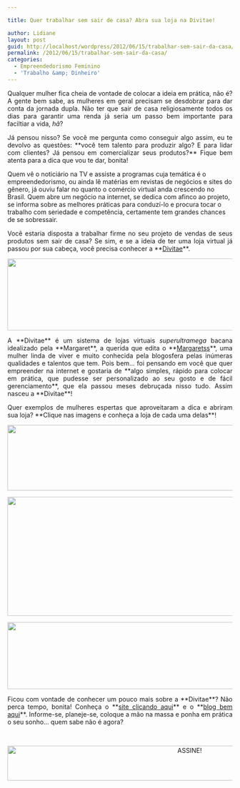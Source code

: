 ```yaml
---

title: Quer trabalhar sem sair de casa? Abra sua loja na Divitae!

author: Lidiane
layout: post
guid: http://localhost/wordpress/2012/06/15/trabalhar-sem-sair-da-casa/
permalink: /2012/06/15/trabalhar-sem-sair-da-casa/
categories:
  - Empreendedorismo Feminino
  - 'Trabalho &amp; Dinheiro'
---
```

<p style="text-align: justify;">
  Qualquer mulher fica cheia de vontade de colocar a ideia em prática, não é? A gente bem sabe, as mulheres em geral precisam se desdobrar para dar conta da jornada dupla. Não ter que sair de casa religiosamente todos os dias para garantir uma renda já seria um passo bem importante para faciltiar a vida, <em>hã</em>?
</p>

<p style="text-align: justify;" align="justify">
  Já pensou nisso? Se você me pergunta como conseguir algo assim, eu te devolvo as questões: **você tem talento para produzir algo? E para lidar com clientes? Já pensou em comercializar seus produtos?** Fique bem atenta para a dica que vou te dar, bonita!
</p>

Quem vê o noticiário na TV e assiste a programas cuja temática é o empreendedorismo, ou ainda lê matérias em revistas de negócios e sites do gênero, já ouviu falar no quanto o comércio virtual anda crescendo no Brasil. Quem abre um negócio na internet, se dedica com afinco ao projeto, se informa sobre as melhores práticas para conduzí-lo e procura tocar o trabalho com seriedade e competência, certamente tem grandes chances de se sobressair.

<p align="justify">
  Você estaria disposta a trabalhar firme no seu projeto de vendas de seus produtos sem sair de casa? Se sim, e se a ideia de ter uma loja virtual já passou por sua cabeça, você precisa conhecer a **<a href="http://divitae.com.br/index.php" target="_blank">Divitae</a>**.
</p>

<p align="center">
  <a href="http://www.trololodemulher.com.br/2012/06/15/trabalhar-sem-sair-da-casa/divitae/" rel="attachment wp-att-8726"><img class="alignnone size-full wp-image-8726" title="Divitae" src="http://www.trololodemulher.com.br/blog/wp-content/uploads/2012/06/Divitae.png" alt="" width="536" height="161" /></a>
</p>

<p align="justify">
  A **Divitae** é um sistema de lojas virtuais <em>superultramega</em> bacana idealizado pela **Margaret**, a querida que edita o **<a href="http://www.margaretss.com.br/" target="_blank">Margaretss</a>**, uma mulher linda de viver e muito conhecida pela blogosfera pelas inúmeras qualidades e talentos que tem. Pois bem… foi pensando em você que quer empreender na internet e gostaria de **algo simples, rápido para colocar em prática, que pudesse ser personalizado ao seu gosto e de fácil gerenciamento**, que ela passou meses debruçada nisso tudo. Assim nasceu a **Divitae**!
</p>

<p style="text-align: justify;" align="center">
  Quer exemplos de mulheres espertas que aproveitaram a dica e abriram sua loja? **Clique nas imagens e conheça a loja de cada uma delas**!
</p>

<p align="center">
  <a href="http://anabenetartes.divitae.com.br/" target="_blank"><img class="alignnone size-full wp-image-8725" title="Ana Benet Artes" src="http://www.trololodemulher.com.br/blog/wp-content/uploads/2012/06/Ana-Benet-Artes.png" alt="" width="600" height="147" /></a>
</p>

<p align="center">
  <a href="http://alemdarua.divitae.com.br/" target="_blank"><img class="alignnone size-full wp-image-8724" title="Além da Rua Atelier" src="http://www.trololodemulher.com.br/blog/wp-content/uploads/2012/06/Além-da-Rua-Atelier.png" alt="" width="600" height="267" /></a>
</p>

<p align="center">
  <a href="http://gamela.divitae.com.br/" target="_blank"><img class="alignnone size-full wp-image-8730" title="Gamela Presentes" src="http://www.trololodemulher.com.br/blog/wp-content/uploads/2012/06/Gamela-Presentes.png" alt="" width="600" height="150" /></a>
</p>

<p align="justify">
  Ficou com vontade de conhecer um pouco mais sobre a **Divitae**? Não perca tempo, bonita! Conheça o **<a href="http://divitae.com.br/index.php" target="_blank">site clicando aqui</a>** e o **<a href="http://divitae.com.br/blog/" target="_blank">blog bem aqui</a>**. Informe-se, planeje-se, coloque a mão na massa e ponha em prática o seu sonho… quem sabe não é agora?
</p>

&nbsp;

<p align="center">
  <a href="http://feedburner.google.com/fb/a/mailverify?uri=blogBichaFemea&loc=en_US" target="_blank"><img class="alignnone size-full wp-image-10439" src="http://www.trololodemulher.com.br/blog/wp-content/uploads/2014/09/ASSINE.png" alt="ASSINE!" width="800" height="78" /></a>
</p>